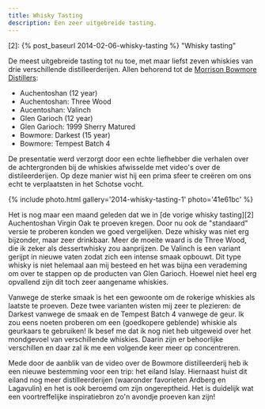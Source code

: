 ```yaml
---
title: Whisky Tasting
description: Een zeer uitgebreide tasting.
---
```

[1]: http://www.morrisonbowmore.co.uk/
[2]: {% post_baseurl 2014-02-06-whisky-tasting %} "Whisky tasting"

De meest uitgebreide tasting tot nu toe, met maar liefst zeven whiskies van drie verschillende distilleerderijen. Allen behorend tot de [Morrison Bowmore Distillers][1]:

- Auchentoshan (12 year)
- Auchentoshan: Three Wood
- Aucentoshan: Valinch
- Glen Garioch (12 year)
- Glen Garioch: 1999 Sherry Matured
- Bowmore: Darkest (15 year)
- Bowmore: Tempest Batch 4

<a name="more"></a>

De presentatie werd verzorgt door een echte liefhebber die verhalen over de achtergronden bij de whiskies afwisselde met video's over de distileerderijen. Op deze manier wist hij een prima sfeer te creëren om ons echt te verplaatsten in het Schotse vocht.

{% include photo.html
    gallery='2014-whisky-tasting-1'
    photo='41e61bc'
%}

Het is nog maar een maand geleden dat we in [de vorige whisky tasting][2] Auchentoshan Virgin Oak te proeven kregen. Door nu ook de "standaard" versie te proberen konden we goed vergelijken. Deze whisky was niet erg bijzonder, maar zeer drinkbaar. Meer de moeite waard is de Three Wood, die ik zeker als dessertwhisky zou aanprijzen. De Valinch is een variant gerijpt in nieuwe vaten zodat zich een intense smaak opbouwt. Dit type whisky is niet helemaal aan mij besteed en het was bijna een verademing om over te stappen op de producten van Glen Garioch. Hoewel niet heel erg opvallend zijn dit toch zeer aangename whiskies.

Vanwege de sterke smaak is het een gewoonte om de rokerige whiskies als laatste te proeven. Deze twee varianten wisten mij zeer te plezieren: de Darkest vanwege de smaak en de Tempest Batch 4 vanwege de geur. Ik zou eens noeten proberen om een (goedkopere geblende) whiskie als geurkaars te gebruiken! Ik besef me dat ik nog niet heb uitgeweid over het mondgevoel van verschillende whiskies. Daarin zijn er behoorlijke verschillen en daar zal ik me een volgende keer meer op concentreren.

Mede door de aanblik van de video over de Bowmore distilleerderij heb ik een nieuwe bestemming voor een trip: het eiland Islay. Hiernaast huist dit eiland nog meer distilleerderijen (waaronder favorieten Ardberg en Lagavulin) en het is ook beroemd om zijn ongereptheid. Het is duidelijk wat een voortreffelijke inspiratiebron zo'n avondje proeven kan zijn!